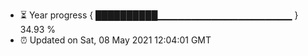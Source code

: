 - ⏳ Year progress { ██████████▁▁▁▁▁▁▁▁▁▁▁▁▁▁▁▁▁▁▁▁ } 34.93 %
- ⏰ Updated on Sat, 08 May 2021 12:04:01 GMT

